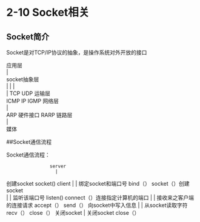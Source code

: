 # 2-10 Socket相关

## Socket简介
Socket是对TCP/IP协议的抽象，是操作系统对外开放的接口

应用层<br/>
|<br/>
socket抽象层 <br/>
|        |     |<br/>
|       TCP    UDP   运输层<br/>
ICMP    IP      IGMP   网络层<br/>
            |<br/>
ARP      硬件接口      RARP   链路层<br/>
            |<br/>
           媒体<br/>
                      
##Socket通信流程

Socket通信流程：

                    server   
                      |
创建socket        socket()                     client
                       |                        |
绑定socket和端口号    bind（）                    socket（）创建socket   
                        |                       |
监听该端口号          listen()                   connect（）连接指定计算机的端口
                        |                       |
接收来之客户端的连接请求  accept（）               send（） 向socket中写入信息
                        |                       |
从socket读取字符       recv（）                    close（）  关闭socket
                        |
关闭socket             close（）
